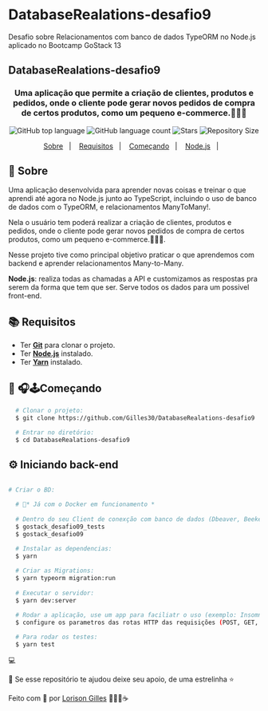 # DatabaseRealations-desafio9
Desafio sobre Relacionamentos com banco de dados TypeORM no Node.js aplicado no Bootcamp GoStack 13

## DatabaseRealations-desafio9

  <h3 align="center">
    Uma aplicação que permite a criação de clientes, produtos e pedidos, onde o cliente pode gerar novos pedidos de compra de certos produtos, como um pequeno e-commerce.👨🏻‍🚀
  </h3>
  <p align="center">
      <img alt="GitHub top language" src="https://img.shields.io/github/languages/top/Gilles30/DatabaseRealations-desafio9?color=1db954">
      <img alt="GitHub language count" src="https://img.shields.io/github/languages/count/Gilles30/DatabaseRealations-desafio9?color=1db954">
      <img alt="Stars" src="https://img.shields.io/github/stars/Gilles30/DatabaseRealations-desafio9?color=1db954">
      <img alt="Repository Size" src="https://img.shields.io/github/repo-size/Gilles30/DatabaseRealations-desafio9?color=1db954">
  </p>
</h1>

<p align="center">
  <a href="#page_with_curl-sobre">Sobre</a>&nbsp;&nbsp;&nbsp;|&nbsp;&nbsp;&nbsp;
  <a href="#books-requisitos">Requisitos</a>&nbsp;&nbsp;&nbsp;|&nbsp;&nbsp;&nbsp;
  <a href="#rocket-começando">Começando</a>&nbsp;&nbsp;&nbsp;|&nbsp;&nbsp;&nbsp;
  <a href="#gear-iniciando-back-end">Node.js</a>&nbsp;&nbsp;&nbsp;|&nbsp;&nbsp;&nbsp;
</p>

## :page_with_curl: Sobre
Uma aplicação desenvolvida para aprender novas coisas e treinar o que aprendi até agora no Node.js junto ao TypeScript, incluindo o uso de banco de dados com o TypeORM, e relacionamentos ManyToMany!.

Nela o usuário tem poderá realizar a criação de clientes, produtos e pedidos, onde o cliente pode gerar novos pedidos de compra de certos produtos, como um pequeno e-commerce.👨🏻‍🚀.

Nesse projeto tive como principal objetivo praticar o que aprendemos com backend e aprender relacionamentos Many-to-Many.

**Node.js**: realiza todas as chamadas a API e customizamos as respostas pra serem da forma que tem que ser. Serve todos os dados para um possivel front-end.

## :books: Requisitos
- Ter [**Git**](https://git-scm.com/) para clonar o projeto.
- Ter [**Node.js**](https://nodejs.org/en/) instalado.
- Ter [**Yarn**](https://classic.yarnpkg.com/pt-BR/docs/install/) instalado.

## :rocket: 🎧🕹Começando
``` bash
  # Clonar o projeto:
  $ git clone https://github.com/Gilles30/DatabaseRealations-desafio9

  # Entrar no diretório:
  $ cd DatabaseRealations-desafio9
```

## :gear: Iniciando back-end 
```bash

# Criar o BD:

  # 🎲* Já com o Docker em funcionamento * 
   
  # Dentro do seu Client de conexção com banco de dados (Dbeaver, Beekeeper Studio entre outros...) criar dois BD com os nomes:
  $ gostack_desafio09_tests
  $ gostack_desafio09

  # Instalar as dependencias:
  $ yarn
  
  # Criar as Migrations:
  $ yarn typeorm migration:run
  
  # Executar o servidor:
  $ yarn dev:server

  # Rodar a aplicação, use um app para faciliatr o uso (exemplo: Insomnia):
  $ configure os parametros das rotas HTTP das requisições (POST, GET, DELETE, PUT)
  
  # Para rodar os testes:
  $ yarn test
```
:computer: 

🥇 Se esse repositório te ajudou deixe seu apoio, de uma estrelinha ⭐


Feito com 💜 por [Lorison Gilles](https://github.com/Gilles30) 🖖🏻👾☕
